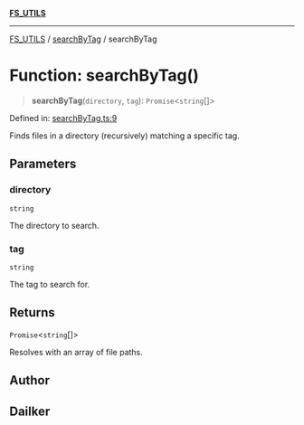 [**FS_UTILS**](../../README.md)

***

[FS_UTILS](../../README.md) / [searchByTag](../README.md) / searchByTag

# Function: searchByTag()

> **searchByTag**(`directory`, `tag`): `Promise`\<`string`[]\>

Defined in: [searchByTag.ts:9](https://github.com/dailker/everyutil-js/blob/7799f3f003cb23f425be3f1c83c38483e2648188/src/fs/searchByTag.ts#L9)

Finds files in a directory (recursively) matching a specific tag.

## Parameters

### directory

`string`

The directory to search.

### tag

`string`

The tag to search for.

## Returns

`Promise`\<`string`[]\>

Resolves with an array of file paths.

## Author

## Dailker
